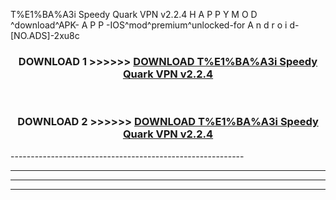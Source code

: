  T%E1%BA%A3i Speedy Quark VPN v2.2.4 H A P P Y M O D ^download^APK- A P P -IOS^mod^premium^unlocked-for A n d r o i d-[NO.ADS]-2xu8c



<div align="center">

<h3>DOWNLOAD 1 >>>>>> <a href="https://en-mod.web.app/?en= T%E1%BA%A3i Speedy Quark VPN v2.2.4">DOWNLOAD T%E1%BA%A3i Speedy Quark VPN v2.2.4 </a></h3><br>

<h3>DOWNLOAD 2 >>>>>> <a href="https://en-mod.web.app/?en= T%E1%BA%A3i Speedy Quark VPN v2.2.4">DOWNLOAD T%E1%BA%A3i Speedy Quark VPN v2.2.4 </a></h3>

</div>
----------------------------------------------------------

----------------------------------------------------------

----------------------------------------------------------

----------------------------------------------------------



